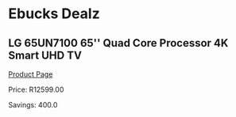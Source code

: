 
# Ebucks Dealz
## LG 65UN7100 65'' Quad Core Processor 4K Smart UHD TV
[Product Page](https://www.ebucks.com/web/shop/productSelected.do?prodId=1162691881&catId=363628279)

Price: R12599.00

Savings: 400.0


	